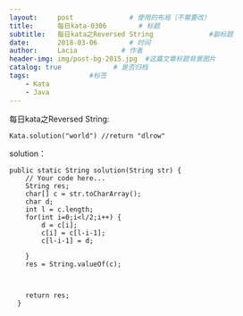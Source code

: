 ```yaml
---
layout:     post              # 使用的布局（不需要改）
title:      每日kata-0306        # 标题 
subtitle:   每日kata之Reversed String              #副标题
date:       2018-03-06        # 时间
author:     Lacia           # 作者
header-img: img/post-bg-2015.jpg  #这篇文章标题背景图片
catalog: true             # 是否归档
tags:               #标签
    - Kata
    - Java
---
```




每日kata之Reversed String:

```
Kata.solution("world") //return "dlrow"
```



solution：

```
public static String solution(String str) {
    // Your code here...
	String res;
	char[] c = str.toCharArray();
	char d;
	int l = c.length;
	for(int i=0;i<l/2;i++) {
		d = c[i];
		c[i] = c[l-i-1];
		c[l-i-1] = d;

	}
	res = String.valueOf(c);
	
	
	
    return res;
  }
```

